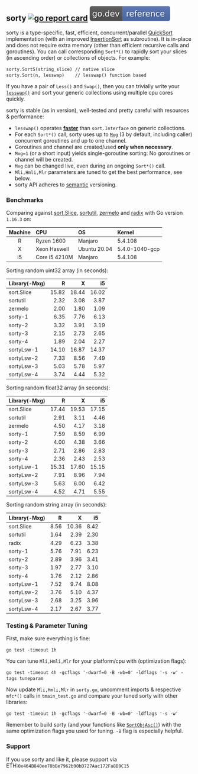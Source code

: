 ## sorty [![go report card](https://goreportcard.com/badge/github.com/jfcg/sorty)](https://goreportcard.com/report/github.com/jfcg/sorty) [![go.dev ref](https://raw.githubusercontent.com/jfcg/.github/main/godev.svg)](https://pkg.go.dev/github.com/jfcg/sorty)

sorty is a type-specific, fast, efficient, concurrent/parallel [QuickSort](https://en.wikipedia.org/wiki/Quicksort)
implementation (with an improved [InsertionSort](https://en.wikipedia.org/wiki/Insertion_sort) as subroutine).
It is in-place and does not require extra memory (other than efficient recursive calls and goroutines). You can call
corresponding `Sort*()` to rapidly sort your slices (in ascending order) or collections of objects. For example:
```
sorty.SortS(string_slice) // native slice
sorty.Sort(n, lesswap)    // lesswap() function based
```
If you have a pair of `Less()` and `Swap()`, then you can trivially write your
[`lesswap()`](https://pkg.go.dev/github.com/jfcg/sorty#Sort) and sort your generic
collections using multiple cpu cores quickly.

sorty is stable (as in version), well-tested and pretty careful with resources & performance:
- `lesswap()` operates [**faster**](https://github.com/lynxkite/lynxkite/pull/141#issuecomment-779673635)
than `sort.Interface` on generic collections.
- For each `Sort*()` call, sorty uses up to [`Mxg`](https://pkg.go.dev/github.com/jfcg/sorty#pkg-variables)
(3 by default, including caller) concurrent goroutines and up to one channel.
- Goroutines and channel are created/used **only when necessary**.
- `Mxg=1` (or a short input) yields single-goroutine sorting: No goroutines or channel will be created.
- `Mxg` can be changed live, even during an ongoing `Sort*()` call.
- `Mli,Hmli,Mlr` parameters are tuned to get the best performance, see below.
- sorty API adheres to [semantic](https://semver.org) versioning.

### Benchmarks
Comparing against [sort.Slice](https://golang.org/pkg/sort), [sortutil](https://github.com/twotwotwo/sorts),
[zermelo](https://github.com/shawnsmithdev/zermelo) and [radix](https://github.com/yourbasic/radix) with Go
version `1.16.3` on:

Machine|CPU|OS|Kernel
:---:|:---|:---|:---
R |Ryzen 1600   |Manjaro     |5.4.108
X |Xeon Haswell |Ubuntu 20.04|5.4.0-1040-gcp
i5|Core i5 4210M|Manjaro     |5.4.108

Sorting random uint32 array (in seconds):

Library(-Mxg)|R|X|i5
:---|---:|---:|---:
sort.Slice|15.82|18.44|16.02
  sortutil| 2.32| 3.08| 3.87
   zermelo| 2.00| 1.80| 1.09
   sorty-1| 6.35| 7.76| 6.13
   sorty-2| 3.32| 3.91| 3.19
   sorty-3| 2.15| 2.73| 2.65
   sorty-4| 1.89| 2.04| 2.27
sortyLsw-1|14.10|16.87|14.37
sortyLsw-2| 7.33| 8.56| 7.49
sortyLsw-3| 5.03| 5.78| 5.97
sortyLsw-4| 3.74| 4.44| 5.32

Sorting random float32 array (in seconds):

Library(-Mxg)|R|X|i5
:---|---:|---:|---:
sort.Slice|17.44|19.53|17.15
  sortutil| 2.91| 3.11| 4.46
   zermelo| 4.50| 4.17| 3.18
   sorty-1| 7.59| 8.59| 6.99
   sorty-2| 4.00| 4.38| 3.66
   sorty-3| 2.71| 2.86| 2.83
   sorty-4| 2.36| 2.43| 2.53
sortyLsw-1|15.31|17.60|15.15
sortyLsw-2| 7.91| 8.96| 7.94
sortyLsw-3| 5.63| 6.00| 6.42
sortyLsw-4| 4.52| 4.71| 5.55

Sorting random string array (in seconds):

Library(-Mxg)|R|X|i5
:---|---:|---:|---:
sort.Slice| 8.56|10.36| 8.42
  sortutil| 1.64| 2.39| 2.30
radix     | 4.29| 6.23| 3.38
   sorty-1| 5.76| 7.91| 6.23
   sorty-2| 2.89| 3.96| 3.41
   sorty-3| 1.97| 2.77| 3.10
   sorty-4| 1.76| 2.12| 2.86
sortyLsw-1| 7.52| 9.74| 8.08
sortyLsw-2| 3.76| 5.10| 4.37
sortyLsw-3| 2.68| 3.25| 3.96
sortyLsw-4| 2.17| 2.67| 3.77

### Testing & Parameter Tuning
First, make sure everything is fine:
```
go test -timeout 1h
```
You can tune `Mli,Hmli,Mlr` for your platform/cpu with (optimization flags):
```
go test -timeout 4h -gcflags '-dwarf=0 -B -wb=0' -ldflags '-s -w' -tags tuneparam
```
Now update `Mli,Hmli,Mlr` in `sorty.go`, uncomment imports & respective `mfc*()`
calls in `tmain_test.go` and compare your tuned sorty with other libraries:
```
go test -timeout 1h -gcflags '-dwarf=0 -B -wb=0' -ldflags '-s -w'
```
Remember to build sorty (and your functions like [`SortObjAsc()`](https://pkg.go.dev/github.com/jfcg/sorty#Sort))
with the same optimization flags you used for tuning. `-B` flag is especially helpful.

### Support
If you use sorty and like it, please support via ETH:`0x464B840ee70bBe7962b90bD727Aac172Fa8B9C15`
